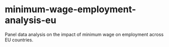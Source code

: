 # minimum-wage-employment-analysis-eu
Panel data analysis on the impact of minimum wage on employment across EU countries.
